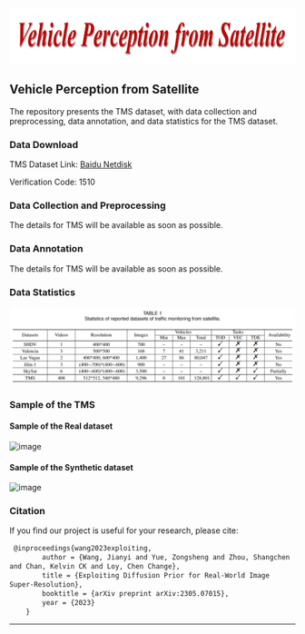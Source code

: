 
<p align="center">
  <img src="https://github.com/Chenxi1510/Remote-sensing-Image-Compression/blob/main/Image/TPAMI.png" height=100>
</p>




## Vehicle Perception from Satellite


The repository presents the TMS dataset, with data collection and preprocessing, data annotation, and data statistics for the TMS dataset.


### Data Download  
 
 TMS Dataset Link: [Baidu Netdisk]((https://pan.baidu.com/s/1KtF_Bgwxn17vhpv2kc4lAQ))

 
Verification Code: 1510 

### Data Collection and Preprocessing
The details for TMS will be available as soon as possible.

### Data Annotation
The details for TMS will be available as soon as possible.

 
### Data Statistics

![image](https://github.com/Chenxi1510/Remote-sensing-Image-Compression/blob/main/Image/tmfs.png)

### Sample of the TMS

#### Sample of the Real dataset
  
![image](https://github.com/Chenxi1510/Remote-sensing-Image-Compression/blob/main/Image/Real.png)


#### Sample of the Synthetic dataset

![image](https://github.com/Chenxi1510/Remote-sensing-Image-Compression/blob/main/Image/Synthetic.png)




### Citation

If you find our project is useful for your research, please cite:
```
 @inproceedings{wang2023exploiting,
        author = {Wang, Jianyi and Yue, Zongsheng and Zhou, Shangchen and Chan, Kelvin CK and Loy, Chen Change},
        title = {Exploiting Diffusion Prior for Real-World Image Super-Resolution},
        booktitle = {arXiv preprint arXiv:2305.07015},
        year = {2023}
    }
```
---
<script type="text/javascript" id="clstr_globe" src="//clustrmaps.com/globe.js?d=M73LRR9yV1e9jPW6i9Wu4I78dJwcyGM2j8o7o6wMotQ"></script>





